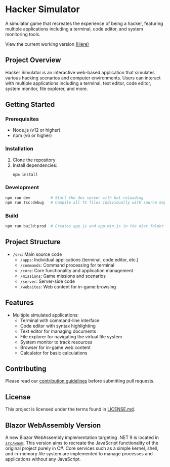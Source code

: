 # Hacker Simulator

A simulator game that recreates the experience of being a hacker, featuring multiple applications including a terminal, code editor, and system monitoring tools.

View the current working version [(Here)](https://werddomain.github.io/HackerSimulator/)

## Project Overview

Hacker Simulator is an interactive web-based application that simulates various hacking scenarios and computer environments. Users can interact with multiple applications including a terminal, text editor, code editor, system monitor, file explorer, and more.

## Getting Started

### Prerequisites

- Node.js (v12 or higher)
- npm (v6 or higher)

### Installation

1. Clone the repository
2. Install dependencies:
   ```
   npm install
   ```

### Development

```bash
npm run dev         # Start the dev server with hot reloading
npm run tsc:debug   # Compile all TS files individually with source maps
```

### Build

```bash
npm run build:prod  # Creates app.js and app.min.js in the dist folder
```

## Project Structure

- `/src`: Main source code
  - `/apps`: Individual applications (terminal, code editor, etc.)
  - `/commands`: Command processing for terminal
  - `/core`: Core functionality and application management
  - `/missions`: Game missions and scenarios
  - `/server`: Server-side code
  - `/websites`: Web content for in-game browsing

## Features

- Multiple simulated applications:
  - Terminal with command-line interface
  - Code editor with syntax highlighting
  - Text editor for managing documents
  - File explorer for navigating the virtual file system
  - System monitor to track resources
  - Browser for in-game web content
  - Calculator for basic calculations

## Contributing

Please read our [contribution guidelines](CONTRIBUTING.md) before submitting pull requests.

## License

This project is licensed under the terms found in [LICENSE.md](LICENSE.md).


## Blazor WebAssembly Version

A new Blazor WebAssembly implementation targeting .NET 9 is located in [`src/wasm`](src/wasm). This version aims to recreate the JavaScript functionality of the original project purely in C#.
Core services such as a simple kernel, shell, and in-memory file system are implemented to manage processes and applications without any JavaScript.
